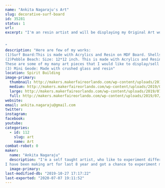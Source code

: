 ```yaml
---
name: "Ankita Nagaraju's Art"
slug: decorative-surf-board
id: 35281
status: 1
url: 
excerpt: "I'm an resin artist and will be displaying my Original Art works for Sale.I'm also open for commissions.


"
description: "Here are few of my works:
(1)Surf Board:This is made with Acrylics and Resin on MDF Board. Shells used on this were hand picked from Sanibel Islands on the West Coast of Florida.
(2)Pebble Beach: Size: 12*12 inch. This is made with Acrylics and Resin on Cradled wood panel.
These are some of my many art pieces that I would like to display/sell at the Faire.
(3) Mini Geode: Made with crushed glass and resin"
location: Spirit Building
image-primary:
  thumbnail: http://makers.makerfaireorlando.com/wp-content/uploads/2019/07/surf1-1-150x150.jpg
  medium: http://makers.makerfaireorlando.com/wp-content/uploads/2019/07/surf1-1-88x300.jpg
  large: http://makers.makerfaireorlando.com/wp-content/uploads/2019/07/surf1-1-301x1024.jpg
  full: http://makers.makerfaireorlando.com/wp-content/uploads/2019/07/surf1-1.jpg
website: 
email: ankita.nagaraju@gmail.com
twitter: 
instagram: 
facebook: 
youtube: 
categories:
  - id: 112
    slug: art
    name: Art
combat-robot: 0
maker:
  name: "Ankita Nagaraju"
  description: "I'm a self taught artist, who like to experiment different art styles and mediums. I'm very much obsessed with fluid styles of art. I like everything about nature, beaches and all that glitters. My inspiration for art comes from nature photography, our travels and google earth.
I have been making art for last 8 year and got a chance to experiment many art mediums. I would like get my hands on encaustic art sometime soon in the future. "
  image-primary: 
last-modified-db: "2019-10-27 17:17:22"
last-exported: "2020-07-07 19:11:52"
---
```

